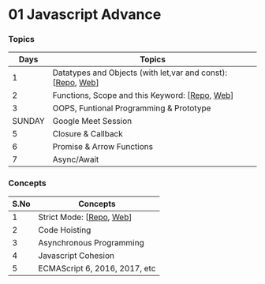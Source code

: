 # 01 Javascript Advance

### Topics

| Days   | Topics                                                                                                                                                                                                                                      |
| ------ | ------------------------------------------------------------------------------------------------------------------------------------------------------------------------------------------------------------------------------------------- |
| 1      | Datatypes and Objects (with let,var and const): [[Repo](https://github.com/iampavangandhi/TheNodeCourse/tree/master/01%20Javascript%20Advance/Day1), [Web](https://iampavangandhi.github.io/TheNodeCourse/01%20Javascript%20Advance/Day1/)] |
| 2      | Functions, Scope and this Keyword: [[Repo](https://github.com/iampavangandhi/TheNodeCourse/tree/master/01%20Javascript%20Advance/Day2), [Web](https://iampavangandhi.github.io/TheNodeCourse/01%20Javascript%20Advance/Day2/)]              |
| 3      | OOPS, Funtional Programming & Prototype                                                                                                                                                                                                     |
| SUNDAY | Google Meet Session                                                                                                                                                                                                                         |
| 5      | Closure & Callback                                                                                                                                                                                                                          |
| 6      | Promise & Arrow Functions                                                                                                                                                                                                                   |
| 7      | Async/Await                                                                                                                                                                                                                                 |

### Concepts

| S.No | Concepts                                                                                                                                                                                                                   |
| ---- | -------------------------------------------------------------------------------------------------------------------------------------------------------------------------------------------------------------------------- |
| 1    | Strict Mode: [[Repo](https://github.com/iampavangandhi/TheNodeCourse/tree/master/01%20Javascript%20Advance/Strict%20Mode), [Web](https://iampavangandhi.github.io/TheNodeCourse/01%20Javascript%20Advance/Strict%20Mode/)] |
| 2    | Code Hoisting                                                                                                                                                                                                              |
| 3    | Asynchronous Programming                                                                                                                                                                                                   |
| 4    | Javascript Cohesion                                                                                                                                                                                                        |
| 5    | ECMAScript 6, 2016, 2017, etc                                                                                                                                                                                              |
